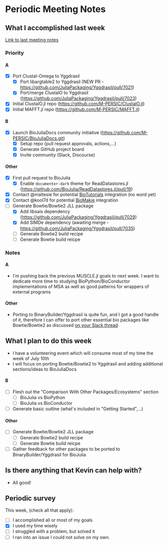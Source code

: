 # Periodic Meeting Notes

## What I accomplished last week

[Link to last meeting notes](./2023-07-03.md)<!-- Edit this link to the date of the last meeting -->

### Priority

#### A

- [X] Port Clustal-Omega to Yggdrasil 
    - [X] Port libargtable2 to Yggdrasil (NEW PR - https://github.com/JuliaPackaging/Yggdrasil/pull/7021)
    - [X] Port/merge ClustalO to Yggdrasil (https://github.com/JuliaPackaging/Yggdrasil/pull/7023)
- [X] Initial ClustalO.jl repo (https://github.com/M-PERSIC/ClustalO.jl)
- [X] Initial MAFFT.jl repo (https://github.com/M-PERSIC/MAFFT.jl)

#### B

- [X] Launch BioJuliaDocs community initiative (https://github.com/M-PERSIC/BioJuliaDocs.git)
    - [X] Setup repo (pull request approvals, actions,...)
    - [X] Generate GitHub project board
    - [X] Invite community (Slack, Discourse)

#### Other

- [X] First pull request to BioJulia
    - [X] Enable `documenter-dark` theme for ReadDatastores.jl (https://github.com/BioJulia/ReadDatastores.jl/pull/19)
- [X] Contact @maltesie for potential [BioTutorials](https://github.com/BioJulia/BioTutorials) integration (no word yet)
- [X] Contact @kool7d for potential [BioMakie](https://github.com/kool7d/BioMakie.jl) integration
- [ ] Generate Bowtie/Bowtie2 JLL package 
    - [X] Add libsais dependency (https://github.com/JuliaPackaging/Yggdrasil/pull/7029)
    - [X] Add SIMDe dependency (awaiting merge - https://github.com/JuliaPackaging/Yggdrasil/pull/7035)
    - [ ] Generate Bowtie2 build recipe
    - [ ] Generate Bowtie build reicpe

### Notes

#### A

- I'm pushing back the previous MUSCLE.jl goals to next week. I want to dedicate more time to studying BioPython/BioConductor implementations of MSA as well as good patterns for wrappers of external programs 

#### Other

- Porting to BinaryBuilder/Yggdrasil is quite fun, and I got a good handle of it, therefore I can offer to port other essential bio packages like Bowtie/Bowtie2 as discussed [on your Slack thread](https://julialang.slack.com/archives/C67TK21LJ/p1683917509420419)

## What I plan to do this week

- I have a volunteering event which will consume most of my time the week of July 10th
- I will focus on porting Bowtie/Bowtie2 to Yggdrasil and adding additional sections/ideas to BioJuliaDocs

#### B

- [ ] Flesh out the "Comparison With Other Packages/Ecosystems" section
    - [ ] BioJulia vs BioPython
    - [ ] BioJulia vs BioConductor
- [ ] Generate basic outline (what's included in "Getting Started",...)

#### Other

- [ ] Generate Bowtie/Bowtie2 JLL package 
    - [ ] Generate Bowtie2 build recipe
    - [ ] Generate Bowtie build reicpe
- [ ] Gather feedback for other packages to be ported to BinaryBuilder/Yggdrasil for BioJulia

## Is there anything that Kevin can help with?

- All good!

## Periodic survey

This week, (check all that apply):

- [ ] I accomplished all or most of my goals
- [X] I used my time wisely
- [ ] I struggled with a problem, but solved it
- [ ] I ran into an issue I could not solve on my own.
